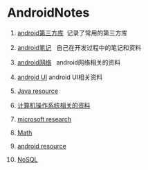 # AndroidNotes

1. [android第三方库](https://github.com/RogerGold/AndroidNotes/blob/master/android_lib.md)
  记录了常用的第三方库
  
2. [android笔记](https://github.com/RogerGold/AndroidNotes/blob/master/android_notes.md)
   自己在开发过程中的笔记和资料
   
3. [android网络](https://github.com/RogerGold/AndroidNotes/blob/master/android_network.md)
   android网络相关的资料
4. [android UI](https://github.com/RogerGold/AndroidNotes/blob/master/android_UI.md) android UI相关资料

5. [Java resource](https://github.com/RogerGold/AndroidNotes/blob/master/Java.md)

6. [计算机操作系统相关的资料](https://pan.baidu.com/share/home?uk=1982446902#category/type=0)

7. [microsoft research](https://www.microsoft.com/en-us/research/)

8. [Math](https://github.com/RogerGold/AndroidNotes/blob/master/math.md)

9. [android resource](https://github.com/RogerGold/AndroidNotes/blob/master/android_resource.md)

10. [NoSQL]()


